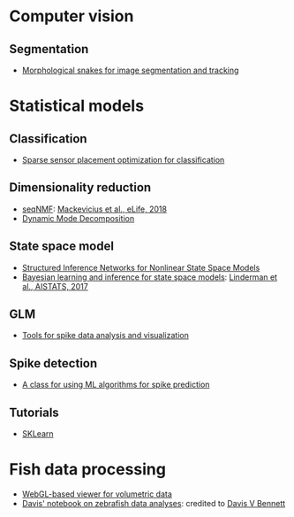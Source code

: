 # Computer vision
## Segmentation
* [Morphological snakes for image segmentation and tracking](https://github.com/pmneila/morphsnakes)

# Statistical models
## Classification
* [Sparse sensor placement optimization for classification ](https://github.com/bwbrunton/SSPOC_pub)
## Dimensionality reduction
* [seqNMF](https://github.com/FeeLab/seqNMF): [Mackevicius et al., eLife, 2018](https://www.biorxiv.org/content/biorxiv/early/2018/03/02/273128.full.pdf)
* [Dynamic Mode Decomposition](https://github.com/bwbrunton/dmd-neuro)
## State space model
* [Structured Inference Networks for Nonlinear State Space Models](https://github.com/clinicalml/structuredinference)
* [Bayesian learning and inference for state space models](https://github.com/slinderman/ssm): [Linderman et al., AISTATS, 2017](http://proceedings.mlr.press/v54/linderman17a/linderman17a.pdf)
## GLM
* [Tools for spike data analysis and visualization](https://github.com/KordingLab/spykes)
## Spike detection
* [A class for using ML algorithms for spike prediction](https://github.com/KordingLab/spykesML)
## Tutorials
* [SKLearn](https://github.com/jakevdp/sklearn_tutorial)

# Fish data processing
* [WebGL-based viewer for volumetric data](https://github.com/google/neuroglancer)
* [Davis' notebook on zebrafish data analyses](https://github.com/d-v-b/notebooks): credited to [Davis V Bennett](https://github.com/d-v-b)
